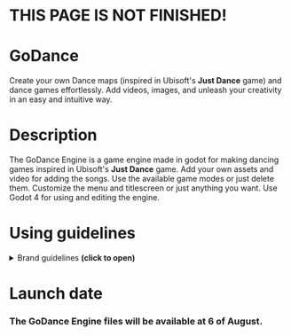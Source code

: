 # THIS PAGE IS NOT FINISHED!

# GoDance
Create your own Dance maps (inspired in Ubisoft's **Just Dance** game) and dance games effortlessly. Add videos, images, and unleash your creativity in an easy and intuitive way.

# Description
The GoDance Engine is a game engine made in godot for making dancing games inspired in Ubisoft's **Just Dance** game. Add your own assets and video for adding the songs. Use the available game modes or just delete them. Customize the menu and titlescreen or just anything you want. Use Godot 4 for using and editing the engine.

# Using guidelines
<details> <summary> Brand guidelines <b>(click to open)</b> </summary>
You can entirely customize anything you want, but there are some important things you always have to keep.

1) Behind the title name, it has to be a subtitle saying "Made with the GoDance Engine" that is visible enough to be readable for the user.
2) You have to put this in the title screen: "This fangame uses the "GoDance Engine" made by WiiUGamerJ available at GitHub"
</details>

# Launch date
### The GoDance Engine files will be available at 6 of August.
